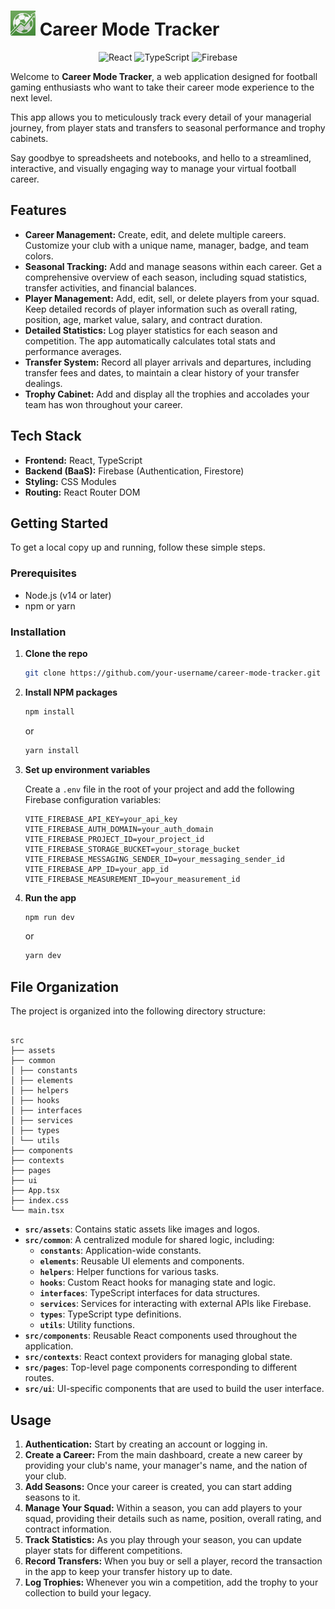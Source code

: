 # <img src="./public/Logo.png" alt="Career Mode Tracker" width="40"/> Career Mode Tracker

<p align="center">
  <img src="https://img.shields.io/badge/React-18-blue?logo=react" alt="React"/>
  <img src="https://img.shields.io/badge/TypeScript-4.9-blue?logo=typescript" alt="TypeScript"/>
  <img src="https://img.shields.io/badge/Firebase-BaaS-orange?logo=firebase" alt="Firebase"/>
</p>

Welcome to **Career Mode Tracker**, a web application designed for football gaming enthusiasts who want to take their career mode experience to the next level.  

This app allows you to meticulously track every detail of your managerial journey, from player stats and transfers to seasonal performance and trophy cabinets.  

Say goodbye to spreadsheets and notebooks, and hello to a streamlined, interactive, and visually engaging way to manage your virtual football career.  

## Features

- **Career Management:** Create, edit, and delete multiple careers. Customize your club with a unique name, manager, badge, and team colors.
- **Seasonal Tracking:** Add and manage seasons within each career. Get a comprehensive overview of each season, including squad statistics, transfer activities, and financial balances.
- **Player Management:** Add, edit, sell, or delete players from your squad. Keep detailed records of player information such as overall rating, position, age, market value, salary, and contract duration.
- **Detailed Statistics:** Log player statistics for each season and competition. The app automatically calculates total stats and performance averages.
- **Transfer System:** Record all player arrivals and departures, including transfer fees and dates, to maintain a clear history of your transfer dealings.
- **Trophy Cabinet:** Add and display all the trophies and accolades your team has won throughout your career.

## Tech Stack

- **Frontend:** React, TypeScript
- **Backend (BaaS):** Firebase (Authentication, Firestore)
- **Styling:** CSS Modules
- **Routing:** React Router DOM

## Getting Started

To get a local copy up and running, follow these simple steps.

### Prerequisites

- Node.js (v14 or later)
- npm or yarn

### Installation

1.  **Clone the repo**
    ```sh
    git clone https://github.com/your-username/career-mode-tracker.git
    ```
2.  **Install NPM packages**
    ```sh
    npm install
    ```
    or
    ```sh
    yarn install
    ```
3.  **Set up environment variables**

    Create a `.env` file in the root of your project and add the following Firebase configuration variables:

    ```
    VITE_FIREBASE_API_KEY=your_api_key
    VITE_FIREBASE_AUTH_DOMAIN=your_auth_domain
    VITE_FIREBASE_PROJECT_ID=your_project_id
    VITE_FIREBASE_STORAGE_BUCKET=your_storage_bucket
    VITE_FIREBASE_MESSAGING_SENDER_ID=your_messaging_sender_id
    VITE_FIREBASE_APP_ID=your_app_id
    VITE_FIREBASE_MEASUREMENT_ID=your_measurement_id
    ```

4.  **Run the app**
    ```sh
    npm run dev
    ```
    or
    ```sh
    yarn dev
    ```

## File Organization

The project is organized into the following directory structure:

```

src
├── assets
├── common
│ ├── constants
│ ├── elements
│ ├── helpers
│ ├── hooks
│ ├── interfaces
│ ├── services
│ ├── types
│ └── utils
├── components
├── contexts
├── pages
├── ui
├── App.tsx
├── index.css
└── main.tsx

```

- **`src/assets`**: Contains static assets like images and logos.
- **`src/common`**: A centralized module for shared logic, including:
  - **`constants`**: Application-wide constants.
  - **`elements`**: Reusable UI elements and components.
  - **`helpers`**: Helper functions for various tasks.
  - **`hooks`**: Custom React hooks for managing state and logic.
  - **`interfaces`**: TypeScript interfaces for data structures.
  - **`services`**: Services for interacting with external APIs like Firebase.
  - **`types`**: TypeScript type definitions.
  - **`utils`**: Utility functions.
- **`src/components`**: Reusable React components used throughout the application.
- **`src/contexts`**: React context providers for managing global state.
- **`src/pages`**: Top-level page components corresponding to different routes.
- **`src/ui`**: UI-specific components that are used to build the user interface.

## Usage

1.  **Authentication:** Start by creating an account or logging in.
2.  **Create a Career:** From the main dashboard, create a new career by providing your club's name, your manager's name, and the nation of your club.
3.  **Add Seasons:** Once your career is created, you can start adding seasons to it.
4.  **Manage Your Squad:** Within a season, you can add players to your squad, providing their details such as name, position, overall rating, and contract information.
5.  **Track Statistics:** As you play through your season, you can update player stats for different competitions.
6.  **Record Transfers:** When you buy or sell a player, record the transaction in the app to keep your transfer history up to date.
7.  **Log Trophies:** Whenever you win a competition, add the trophy to your collection to build your legacy.

